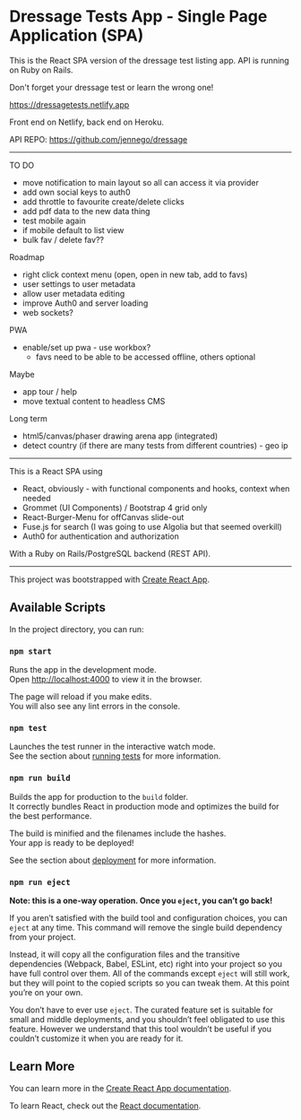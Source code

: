 # Dressage Tests App - Single Page Application (SPA)

This is the React SPA version of the dressage test listing app. API is running on Ruby on Rails.

Don't forget your dressage test or learn the wrong one!

https://dressagetests.netlify.app

Front end on Netlify, back end on Heroku.

API REPO: https://github.com/jennego/dressage

---

TO DO

- move notification to main layout so all can access it via provider
- add own social keys to auth0
- add throttle to favourite create/delete clicks
- add pdf data to the new data thing
- test mobile again
- if mobile default to list view
- bulk fav / delete fav??

Roadmap

- right click context menu (open, open in new tab, add to favs)
- user settings to user metadata
- allow user metadata editing
- improve Auth0 and server loading
- web sockets?

PWA

- enable/set up pwa - use workbox?
  - favs need to be able to be accessed offline, others optional

Maybe

- app tour / help
- move textual content to headless CMS

Long term

- html5/canvas/phaser drawing arena app (integrated)
- detect country (if there are many tests from different countries) - geo ip

---

This is a React SPA using

- React, obviously - with functional components and hooks, context when needed
- Grommet (UI Components) / Bootstrap 4 grid only
- React-Burger-Menu for offCanvas slide-out
- Fuse.js for search (I was going to use Algolia but that seemed overkill)
- Auth0 for authentication and authorization

With a Ruby on Rails/PostgreSQL backend (REST API).

---

This project was bootstrapped with [Create React App](https://github.com/facebook/create-react-app).

## Available Scripts

In the project directory, you can run:

### `npm start`

Runs the app in the development mode.<br>
Open [http://localhost:4000](http://localhost:4000) to view it in the browser.

The page will reload if you make edits.<br>
You will also see any lint errors in the console.

### `npm test`

Launches the test runner in the interactive watch mode.<br>
See the section about [running tests](https://facebook.github.io/create-react-app/docs/running-tests) for more information.

### `npm run build`

Builds the app for production to the `build` folder.<br>
It correctly bundles React in production mode and optimizes the build for the best performance.

The build is minified and the filenames include the hashes.<br>
Your app is ready to be deployed!

See the section about [deployment](https://facebook.github.io/create-react-app/docs/deployment) for more information.

### `npm run eject`

**Note: this is a one-way operation. Once you `eject`, you can’t go back!**

If you aren’t satisfied with the build tool and configuration choices, you can `eject` at any time. This command will remove the single build dependency from your project.

Instead, it will copy all the configuration files and the transitive dependencies (Webpack, Babel, ESLint, etc) right into your project so you have full control over them. All of the commands except `eject` will still work, but they will point to the copied scripts so you can tweak them. At this point you’re on your own.

You don’t have to ever use `eject`. The curated feature set is suitable for small and middle deployments, and you shouldn’t feel obligated to use this feature. However we understand that this tool wouldn’t be useful if you couldn’t customize it when you are ready for it.

## Learn More

You can learn more in the [Create React App documentation](https://facebook.github.io/create-react-app/docs/getting-started).

To learn React, check out the [React documentation](https://reactjs.org/).
